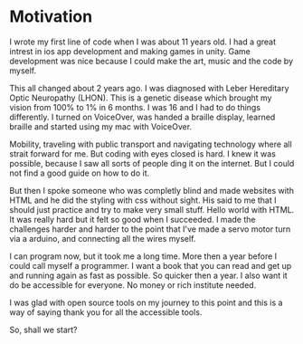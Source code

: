 # Motivation

I wrote my first line of code when I was about 11 years old. I had a great intrest in ios app development and making games in unity.
Game development was nice because I could make the art, music and the code by myself.

This all changed about 2 years ago. I was diagnosed with Leber Hereditary Optic Neuropathy (LHON). This is a genetic disease which brought my vision from 100% to 1% in 6 months.
I was 16 and I had to do things differently. I turned on VoiceOver, was handed a braille display, learned braille and started using my mac with VoiceOver.

Mobility, traveling with public transport and navigating technology where all strait forward for me. But coding with eyes closed is hard.
I knew it was possible, because I saw all sorts of people ding it on the internet. But I could not find a good guide on how to do it.

But then I spoke someone who was completly blind and made websites with HTML and he did the styling with css without sight.
His said to me that I should just practice and try to make very small stuff. Hello world with HTML.
It was really hard but it felt so good when I succeeded. I made the challenges harder and harder to the point that I've made a servo motor turn via a arduino, and connecting all the wires myself.

I can program now, but it took me a long time. More then a year before I could call myself a programmer.
I want a book that you can read and get up and running again as fast as possible. So quicker then a year.
I also want it do be accessible for everyone. No money or rich institute needed.

I was glad with open source tools on my journey to this point and this is a way of saying thank you for all the accessible tools.

So, shall we start?